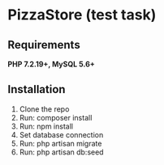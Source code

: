 <h1>PizzaStore (test task)</h1>

<h2>Requirements</h2>
<strong>PHP 7.2.19+, MySQL 5.6+</strong>

<h2>Installation</h2>
<ol>
    <li>Clone the repo</li>
    <li>Run: composer install</li>
    <li>Run: npm install</li>
    <li>Set database connection</li>
    <li>Run: php artisan migrate</li>
    <li>Run: php artisan db:seed</li>
</ol>
